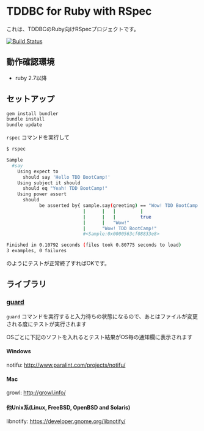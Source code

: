 TDDBC for Ruby with RSpec
====================================

これは、TDDBCのRuby向けRSpecプロジェクトです。

[![Build Status](https://travis-ci.org/tddbc/ruby_rspec.svg?branch=master)](https://travis-ci.org/tddbc/ruby_rspec)

## 動作確認環境
* ruby 2.7以降

## セットアップ
```bash
gem install bundler
bundle install
bundle update
```

`rspec` コマンドを実行して

```bash
$ rspec

Sample
  #say
    Using expect to
      should say 'Hello TDD BootCamp!'
    Using subject it should
      should eq "Yeah! TDD BootCamp!"
    Using power assert
      should 
            be asserted by{ sample.say(greeting) == "Wow! TDD BootCamp!" }
                            |      |   |         |
                            |      |   |         true
                            |      |   "Wow!"
                            |      "Wow! TDD BootCamp!"
                            #<Sample:0x0000563cf08833e8>

Finished in 0.10792 seconds (files took 0.80775 seconds to load)
3 examples, 0 failures
```

のようにテストが正常終了すればOKです。

## ライブラリ
### [guard](https://github.com/guard/guard)
`guard` コマンドを実行すると入力待ちの状態になるので、あとはファイルが変更される度にテストが実行されます

OSごとに下記のソフトを入れるとテスト結果がOS毎の通知欄に表示されます

#### Windows
notifu: http://www.paralint.com/projects/notifu/

#### Mac
growl: http://growl.info/

#### 他Unix系(Linux, FreeBSD, OpenBSD and Solaris)
libnotify: https://developer.gnome.org/libnotify/

